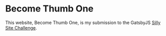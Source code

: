 # Become Thumb One

This website, Become Thumb One, is my submission to the GatsbyJS [Silly Site Challenge](https://www.gatsbyjs.com/silly-site-challenge/).